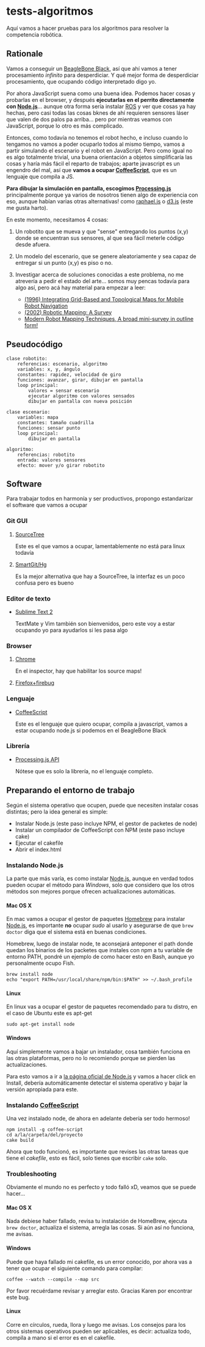 tests-algoritmos
================
Aquí vamos a hacer pruebas para los algoritmos para resolver la competencia
robótica.

Rationale
---------
Vamos a conseguir un [BeagleBone Black][BBB], así que ahí
vamos a tener procesamiento _infinito_ para desperdiciar. Y qué mejor forma de
desperdiciar procesamiento, que ocupando código interpretado digo yo.

Por ahora JavaScript suena como una buena idea. Podemos hacer cosas y probarlas
en el browser, y después **ejecutarlas en el perrito directamente con
[Node.js][node]**… aunque otra forma sería instalar [ROS][ROS] y ver que cosas
ya hay hechas, pero casi todas las cosas bknes de ahí requieren sensores láser
que valen de dos palos pa arriba… pero por mientras veamos con JavaScript,
porque lo otro es más complicado.

Entonces, como todavía no tenemos el robot hecho, e incluso cuando lo tengamos
no vamos a poder ocuparlo todos al mismo tiempo, vamos a partir simulando el
escenario y el robot en JavaScript. Pero como igual no es algo totalmente
trivial, una buena orientación a objetos simplificaría las cosas y haría más
fácil el reparto de trabajos; aparte javascript es un engendro del mal, así que
**vamos a ocupar [CoffeeScript][coffee]**, que es un lenguaje que compila a JS.

**Para dibujar la simulación en pantalla, escogimos [Processing.js][p5js]**
principalmente porque ya varios de nosotros tienen algo de experiencia con eso,
aunque habían varias otras alternativas! como [raphael.js][raph] o [d3.js][d3]
(este me gusta harto).

[BBB]:    http://beagleboard.org/Products/BeagleBone+Black
[ROS]:    http://www.ros.org/
[node]:   http://nodejs.org
[coffee]: http://coffeescript.org
[p5js]:   http://processingjs.org
[raph]:   http://raphaeljs.com
[d3]:     http://d3js.org

En este momento, necesitamos 4 cosas:

1. Un robotito que se mueva y que "sense" entregando los puntos (x,y) donde se
encuentran sus sensores, al que sea fácil meterle código desde afuera.

2. Un modelo del escenario, que se genere aleatoriamente y sea capaz de entregar
si un punto (x,y) es piso o no.

3. Investigar acerca de soluciones conocidas a este problema, no me atrevería a
pedir el estado del arte… somos muy pencas todavía para algo así, pero acá hay
material para empezar a leer:
	* [(1996) Integrating Grid-Based and Topological Maps for Mobile Robot Navigation](http://www.ri.cmu.edu/pub_files/pub1/thrun_sebastian_1996_8/thrun_sebastian_1996_8.pdf)
	* [(2002) Robotic Mapping: A Survey](http://robots.stanford.edu/papers/thrun.mapping-tr.pdf)
	* [Modern Robot Mapping Techniques, A broad mini-survey in outline form!](http://cs.krisbeevers.com/research/rqnotes_jan06.pdf)


Pseudocódigo
------------
	clase robotito:
		referencias: escenario, algoritmo
		variables: x, y, ángulo
		constantes: rapidez, velocidad de giro
		funciones: avanzar, girar, dibujar en pantalla
		loop principal:
			valores = sensar escenario
			ejecutar algoritmo con valores sensados
			dibujar en pantalla con nueva posición

	clase escenario:
		variables: mapa
		constantes: tamaño cuadrilla
		funciones: sensar punto
		loop principal:
			dibujar en pantalla
			
	algoritmo:
		referencias: robotito
		entrada: valores sensores
		efecto: mover y/o girar robotito

Software
--------
Para trabajar todos en harmonía y ser productivos, propongo estandarizar el
software que vamos a ocupar

### Git GUI
1. [SourceTree](http://sourcetreeapp.com)

	Este es el que vamos a ocupar, lamentablemente no está para linux todavía

2. [SmartGit/Hg](http://www.syntevo.com/smartgithg/index.html)

	Es la mejor alternativa que hay a SourceTree, la interfaz es un poco confusa
	pero es bueno

### Editor de texto
* [Sublime Text 2](http://www.sublimetext.com)

	TextMate y Vim también son bienvenidos, pero este voy a estar ocupando yo
	para ayudarlos si les pasa algo

### Browser
1. [Chrome](https://www.google.com/chrome)

	En el inspector, hay que habilitar los source maps!

2. [Firefox+firebug](http://getfirebug.com)

### Lenguaje
* [CoffeeScript][coffee]

	Este es el lenguaje que quiero ocupar, compila a javascript, vamos a estar
	ocupando node.js si podemos en el BeagleBone Black

### Librería
* [Processing.js API][p5js]

	Nótese que es solo la librería, no el lenguaje completo.

Preparando el entorno de trabajo
--------------------------------
Según el sistema operativo que ocupen, puede que necesiten instalar cosas
distintas; pero la idea general es simple:

* Instalar Node.js (este paso incluye NPM, el gestor de packetes de node)
* Instalar un compilador de CoffeeScript con NPM (este paso incluye cake)
* Ejecutar el cakefile
* Abrir el index.html

### Instalando Node.js
La parte que más varía, es como instalar [Node.js][node], aunque en verdad
todos pueden ocupar el método para *Windows*, solo que considero que los otros
métodos son mejores porque ofrecen actualizaciones automáticas.

#### Mac OS X
En mac vamos a ocupar el gestor de paquetes [Homebrew][brew] para instalar
[Node.js][node], es importante **no** ocupar _sudo_ al usarlo y asegurarse
de que `brew doctor` diga que el sistema está en buenas condiciones.

Homebrew, luego de instalar node, te aconsejará anteponer el path donde quedan
los binarios de los packetes que instales con npm a tu variable de entorno
PATH, pondré un ejemplo de como hacer esto en Bash, aunque yo personalmente
ocupo Fish.

```Shell
brew install node
echo "export PATH=/usr/local/share/npm/bin:$PATH" >> ~/.bash_profile
```

[brew]: http://brew.sh

#### Linux
En linux vas a ocupar el gestor de paquetes recomendado para tu distro, en el
caso de Ubuntu este es apt-get

```Shell
sudo apt-get install node
```

#### Windows
Aquí simplemente vamos a bajar un instalador, cosa también funciona en las
otras plataformas, pero no lo recomiendo porque se pierden las
actualizaciones.

Para esto vamos a ir a [la página oficial de Node.js][node] y vamos a hacer
click en Install, debería automáticamente detectar el sistema operativo y
bajar la versión apropiada para este.

### Instalando [CoffeeScript][coffee]
Una vez instalado node, de ahora en adelante debería ser todo hermoso!

```Shell
npm install -g coffee-script
cd a/la/carpeta/del/proyecto
cake build
```

Ahora que todo funcionó, es importante que revises las otras tareas que tiene
el _cakefile_, esto es fácil, solo tienes que escribir `cake` solo.

### Troubleshooting
Obviamente el mundo no es perfecto y todo falló xD, veamos que se puede hacer…

#### Mac OS X
Nada debiese haber fallado, revisa tu instalación de HomeBrew, ejecuta `brew
doctor`, actualiza el sistema, arregla las cosas. Si aún así no funciona, me
avisas.

#### Windows
Puede que haya fallado mi cakefile, es un error conocido, por ahora vas a
tener que ocupar el siguiente comando para compilar:

```Shell
coffee --watch --compile --map src
```

Por favor recuérdame revisar y arreglar esto.
Gracias Karen por encontrar este bug.

#### Linux
Corre en círculos, rueda, llora y luego me avisas. Los consejos para los otros
sistemas operativos pueden ser aplicables, es decir: actualiza todo, compila a
mano si el error es en el cakefile.
